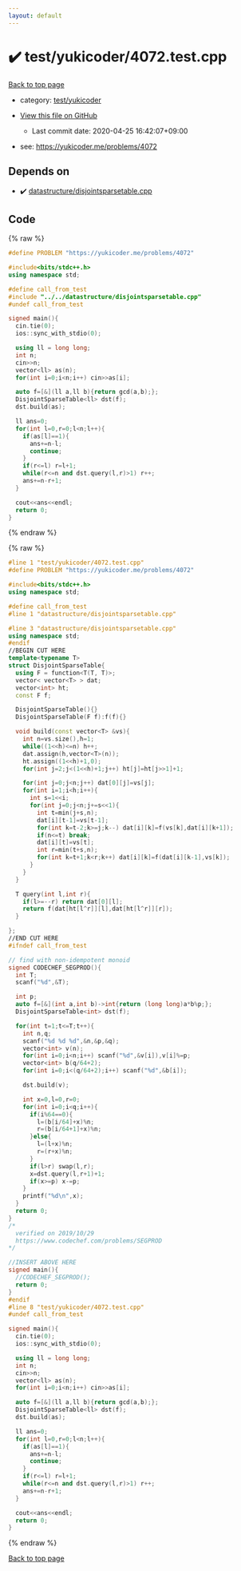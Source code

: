 ```yaml
---
layout: default
---
```


<!-- mathjax config similar to math.stackexchange -->
<script type="text/javascript" async
  src="https://cdnjs.cloudflare.com/ajax/libs/mathjax/2.7.5/MathJax.js?config=TeX-MML-AM_CHTML">
</script>
<script type="text/x-mathjax-config">
  MathJax.Hub.Config({
    TeX: { equationNumbers: { autoNumber: "AMS" }},
    tex2jax: {
      inlineMath: [ ['$','$'] ],
      processEscapes: true
    },
    "HTML-CSS": { matchFontHeight: false },
    displayAlign: "left",
    displayIndent: "2em"
  });
</script>

<script type="text/javascript" src="https://cdnjs.cloudflare.com/ajax/libs/jquery/3.4.1/jquery.min.js"></script>
<script src="https://cdn.jsdelivr.net/npm/jquery-balloon-js@1.1.2/jquery.balloon.min.js" integrity="sha256-ZEYs9VrgAeNuPvs15E39OsyOJaIkXEEt10fzxJ20+2I=" crossorigin="anonymous"></script>
<script type="text/javascript" src="../../../assets/js/copy-button.js"></script>
<link rel="stylesheet" href="../../../assets/css/copy-button.css" />


# :heavy_check_mark: test/yukicoder/4072.test.cpp

<a href="../../../index.html">Back to top page</a>

* category: <a href="../../../index.html#de60e5ba474ac43bf7562c10f5977e2d">test/yukicoder</a>
* <a href="{{ site.github.repository_url }}/blob/master/test/yukicoder/4072.test.cpp">View this file on GitHub</a>
    - Last commit date: 2020-04-25 16:42:07+09:00


* see: <a href="https://yukicoder.me/problems/4072">https://yukicoder.me/problems/4072</a>


## Depends on

* :heavy_check_mark: <a href="../../../library/datastructure/disjointsparsetable.cpp.html">datastructure/disjointsparsetable.cpp</a>


## Code

<a id="unbundled"></a>
{% raw %}
```cpp
#define PROBLEM "https://yukicoder.me/problems/4072"

#include<bits/stdc++.h>
using namespace std;

#define call_from_test
#include "../../datastructure/disjointsparsetable.cpp"
#undef call_from_test

signed main(){
  cin.tie(0);
  ios::sync_with_stdio(0);

  using ll = long long;
  int n;
  cin>>n;
  vector<ll> as(n);
  for(int i=0;i<n;i++) cin>>as[i];

  auto f=[&](ll a,ll b){return gcd(a,b);};
  DisjointSparseTable<ll> dst(f);
  dst.build(as);

  ll ans=0;
  for(int l=0,r=0;l<n;l++){
    if(as[l]==1){
      ans+=n-l;
      continue;
    }
    if(r<=l) r=l+1;
    while(r<=n and dst.query(l,r)>1) r++;
    ans+=n-r+1;
  }

  cout<<ans<<endl;
  return 0;
}

```
{% endraw %}

<a id="bundled"></a>
{% raw %}
```cpp
#line 1 "test/yukicoder/4072.test.cpp"
#define PROBLEM "https://yukicoder.me/problems/4072"

#include<bits/stdc++.h>
using namespace std;

#define call_from_test
#line 1 "datastructure/disjointsparsetable.cpp"

#line 3 "datastructure/disjointsparsetable.cpp"
using namespace std;
#endif
//BEGIN CUT HERE
template<typename T>
struct DisjointSparseTable{
  using F = function<T(T, T)>;
  vector< vector<T> > dat;
  vector<int> ht;
  const F f;

  DisjointSparseTable(){}
  DisjointSparseTable(F f):f(f){}

  void build(const vector<T> &vs){
    int n=vs.size(),h=1;
    while((1<<h)<=n) h++;
    dat.assign(h,vector<T>(n));
    ht.assign((1<<h)+1,0);
    for(int j=2;j<(1<<h)+1;j++) ht[j]=ht[j>>1]+1;

    for(int j=0;j<n;j++) dat[0][j]=vs[j];
    for(int i=1;i<h;i++){
      int s=1<<i;
      for(int j=0;j<n;j+=s<<1){
        int t=min(j+s,n);
        dat[i][t-1]=vs[t-1];
        for(int k=t-2;k>=j;k--) dat[i][k]=f(vs[k],dat[i][k+1]);
        if(n<=t) break;
        dat[i][t]=vs[t];
        int r=min(t+s,n);
        for(int k=t+1;k<r;k++) dat[i][k]=f(dat[i][k-1],vs[k]);
      }
    }
  }

  T query(int l,int r){
    if(l>=--r) return dat[0][l];
    return f(dat[ht[l^r]][l],dat[ht[l^r]][r]);
  }

};
//END CUT HERE
#ifndef call_from_test

// find with non-idempotent monoid
signed CODECHEF_SEGPROD(){
  int T;
  scanf("%d",&T);

  int p;
  auto f=[&](int a,int b)->int{return (long long)a*b%p;};
  DisjointSparseTable<int> dst(f);

  for(int t=1;t<=T;t++){
    int n,q;
    scanf("%d %d %d",&n,&p,&q);
    vector<int> v(n);
    for(int i=0;i<n;i++) scanf("%d",&v[i]),v[i]%=p;
    vector<int> b(q/64+2);
    for(int i=0;i<(q/64+2);i++) scanf("%d",&b[i]);

    dst.build(v);

    int x=0,l=0,r=0;
    for(int i=0;i<q;i++){
      if(i%64==0){
        l=(b[i/64]+x)%n;
        r=(b[i/64+1]+x)%n;
      }else{
        l=(l+x)%n;
        r=(r+x)%n;
      }
      if(l>r) swap(l,r);
      x=dst.query(l,r+1)+1;
      if(x>=p) x-=p;
    }
    printf("%d\n",x);
  }
  return 0;
}
/*
  verified on 2019/10/29
  https://www.codechef.com/problems/SEGPROD
*/

//INSERT ABOVE HERE
signed main(){
  //CODECHEF_SEGPROD();
  return 0;
}
#endif
#line 8 "test/yukicoder/4072.test.cpp"
#undef call_from_test

signed main(){
  cin.tie(0);
  ios::sync_with_stdio(0);

  using ll = long long;
  int n;
  cin>>n;
  vector<ll> as(n);
  for(int i=0;i<n;i++) cin>>as[i];

  auto f=[&](ll a,ll b){return gcd(a,b);};
  DisjointSparseTable<ll> dst(f);
  dst.build(as);

  ll ans=0;
  for(int l=0,r=0;l<n;l++){
    if(as[l]==1){
      ans+=n-l;
      continue;
    }
    if(r<=l) r=l+1;
    while(r<=n and dst.query(l,r)>1) r++;
    ans+=n-r+1;
  }

  cout<<ans<<endl;
  return 0;
}

```
{% endraw %}

<a href="../../../index.html">Back to top page</a>

